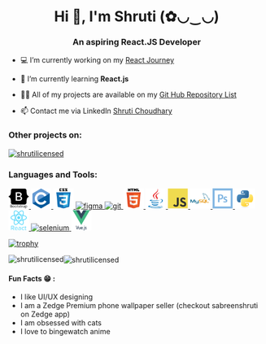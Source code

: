 <h1 align="center">Hi 👋, I'm Shruti (✿◡‿◡)</h1>
<h3 align="center">An aspiring React.JS Developer</h3>

- 💻 I’m currently working on my [React Journey](https://github.com/shrutilicensed/React_Journey)

- 🌱 I’m currently learning **React.js**

- 👨‍💻 All of my projects are available on my [Git Hub Repository List](https://github.com/shrutilicensed?tab=repositories)

- 📫 Contact me via LinkedIn [Shruti Choudhary](https://www.linkedin.com/in/shruti-choudhary-s0613/)

<h3 align="left">Other projects on: </h3>
<p align="left">
<a href="https://codesandbox.com/shrutilicensed" target="blank"><img align="center" src="https://raw.githubusercontent.com/rahuldkjain/github-profile-readme-generator/master/src/images/icons/Social/codesandbox.svg" alt="shrutilicensed" height="30" width="40" /></a>
</p>

<h3 align="left">Languages and Tools:</h3>
<p align="left"> <a href="https://getbootstrap.com" target="_blank" rel="noreferrer"> <img src="https://raw.githubusercontent.com/devicons/devicon/master/icons/bootstrap/bootstrap-plain-wordmark.svg" alt="bootstrap" width="40" height="40"/> </a> <a href="https://www.cprogramming.com/" target="_blank" rel="noreferrer"> <img src="https://raw.githubusercontent.com/devicons/devicon/master/icons/c/c-original.svg" alt="c" width="40" height="40"/> </a> <a href="https://www.w3schools.com/css/" target="_blank" rel="noreferrer"> <img src="https://raw.githubusercontent.com/devicons/devicon/master/icons/css3/css3-original-wordmark.svg" alt="css3" width="40" height="40"/> </a> <a href="https://www.figma.com/" target="_blank" rel="noreferrer"> <img src="https://www.vectorlogo.zone/logos/figma/figma-icon.svg" alt="figma" width="40" height="40"/> </a> <a href="https://git-scm.com/" target="_blank" rel="noreferrer"> <img src="https://www.vectorlogo.zone/logos/git-scm/git-scm-icon.svg" alt="git" width="40" height="40"/> </a> <a href="https://www.w3.org/html/" target="_blank" rel="noreferrer"> <img src="https://raw.githubusercontent.com/devicons/devicon/master/icons/html5/html5-original-wordmark.svg" alt="html5" width="40" height="40"/> </a> <a href="https://www.java.com" target="_blank" rel="noreferrer"> <img src="https://raw.githubusercontent.com/devicons/devicon/master/icons/java/java-original.svg" alt="java" width="40" height="40"/> </a> <a href="https://developer.mozilla.org/en-US/docs/Web/JavaScript" target="_blank" rel="noreferrer"> <img src="https://raw.githubusercontent.com/devicons/devicon/master/icons/javascript/javascript-original.svg" alt="javascript" width="40" height="40"/> </a> <a href="https://www.mysql.com/" target="_blank" rel="noreferrer"> <img src="https://raw.githubusercontent.com/devicons/devicon/master/icons/mysql/mysql-original-wordmark.svg" alt="mysql" width="40" height="40"/> </a> <a href="https://www.photoshop.com/en" target="_blank" rel="noreferrer"> <img src="https://raw.githubusercontent.com/devicons/devicon/master/icons/photoshop/photoshop-line.svg" alt="photoshop" width="40" height="40"/> </a> <a href="https://www.python.org" target="_blank" rel="noreferrer"> <img src="https://raw.githubusercontent.com/devicons/devicon/master/icons/python/python-original.svg" alt="python" width="40" height="40"/> </a> <a href="https://reactjs.org/" target="_blank" rel="noreferrer"> <img src="https://raw.githubusercontent.com/devicons/devicon/master/icons/react/react-original-wordmark.svg" alt="react" width="40" height="40"/> </a> <a href="https://www.selenium.dev" target="_blank" rel="noreferrer"> <img src="https://raw.githubusercontent.com/detain/svg-logos/780f25886640cef088af994181646db2f6b1a3f8/svg/selenium-logo.svg" alt="selenium" width="40" height="40"/> </a> <a href="https://vuejs.org/" target="_blank" rel="noreferrer"> <img src="https://raw.githubusercontent.com/devicons/devicon/master/icons/vuejs/vuejs-original-wordmark.svg" alt="vuejs" width="40" height="40"/> </a> </p>

[![trophy](https://github-profile-trophy.vercel.app/?username=shrutilicensed&theme=onedark)](https://github.com/shrutilicensed/github-profile-trophy)

<p><img align="left" src="https://github-readme-stats.vercel.app/api/top-langs?username=shrutilicensed&theme=onedark&show_icons=true&locale=en&layout=compact" alt="shrutilicensed" /></p>

<!-- <p>&nbsp;<img align="center" src="https://github-readme-stats.vercel.app/api?username=shrutilicensed&show_icons=true&locale=en" alt="shrutilicensed" /></p> -->
<img align="center" src="https://github-readme-streak-stats.herokuapp.com/?user=shrutilicensed&theme=onedark&" alt="shrutilicensed" />

<h4>Fun Facts 😁 :</h4>
 
 - I like UI/UX designing
 - I am a Zedge Premium phone wallpaper seller (checkout sabreenshruti on Zedge app)
 - I am obsessed with cats
 - I love to bingewatch anime


